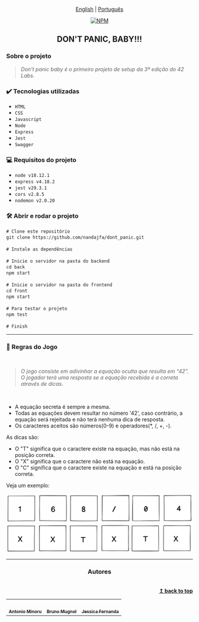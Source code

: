 <div align="center">

 [English](https://github.com/42sp/dontpanic_baby_JAB/blob/main/README_en.md) | [Português](https://github.com/nandajfa/dont_panic/blob/main/README.md)

   [![NPM](https://img.shields.io/npm/l/react)](https://github.com/nandajfa/dont_panic/blob/main/LICENSE)

</div>

<h2 align="center"> DON'T PANIC, BABY!!!</h2>

 ###  Sobre o projeto

> _Don't panic baby é o primeiro projeto de setup da 3º edição do 42 Labs._

### ✔️ Tecnologias utilizadas

- ``HTML``
- ``CSS``
- ``Javascript``
- ``Node``
- ``Express``
- ``Jest``
- ``Swagger`` 

### 💻 Requisitos do projeto

* `node v18.12.1`
* `express v4.18.2`
* `jest v29.3.1`
* `cors v2.8.5`
* `nodemon v2.0.20`

### 🛠️ Abrir e rodar o projeto

```Shell
# Clone este repositório
git clone https://github.com/nandajfa/dont_panic.git

# Instale as dependências

# Inicie o servidor na pasta do backend
cd back
npm start

# Inicie o servidor na pasta do frontend
cd front
npm start

# Para testar o projeto
npm test

# Finish
```

---

### 📑 Regras do Jogo
<br/>

> _O jogo consiste em adivinhar a equação oculta que resulta em “42”. O jogador terá uma resposta se a equação recebida é a correta através de dicas._

<br />

- A equação secreta é sempre a mesma. <br>
- Todas as equações devem resultar no número '42', caso contrário, a equação será rejeitada e não terá nenhuma dica de resposta.<br>
- Os caracteres aceitos são números(0-9) e operadores(*, /, +, -).


As dicas são:

- O "T" significa que o caractere existe na equação, mas não está na posição correta.
- O "X" significa que o caractere não está na equação.
- O "C" significa que o caractere existe na equação e está na posição correta.

Veja um exemplo:

<div align="center">

<img src="img/equacao.PNG">
<img src="img/dica1.PNG"

</div>


---

### Autores

<table >
  <tr>
    <td align="center"><a href="https://github.com/antoniominoru"><img style="border-radius: 50%;" src="https://avatars.githubusercontent.com/u/47220998?v=4" width="100px;" alt=""/><br /><sub><b>Antonio Minoru</b></sub></a><br />
    <td align="center"><a href="https://github.com/B-Mugnol"><img style="border-radius: 50%;" src="https://avatars.githubusercontent.com/u/71146215?v=4" width="100px;" alt=""/><br /><sub><b>Bruno Mugnol</b></sub></a><br />
    <td align="center"><a href="https://www.linkedin.com/in/jessica-fernanda-106651205"><img style="border-radius: 50%;" src="https://avatars.githubusercontent.com/u/80687429?v=4" width="100px;" alt=""/><br /><sub><b>Jessica Fernanda</b></sub></a><br />
  </tr>

<br/>
 
<div align="right">
  <b><a href="#sobre-o-projeto">↥ back to top</a></b>
</div>
